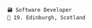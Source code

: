 ```
🗃️ Software Developer
🚀 19. Edinburgh, Scotland
```
<img src="https://github.com/uhcode/uhcode/blob/main/github-metrics.svg" alt=""></img>
